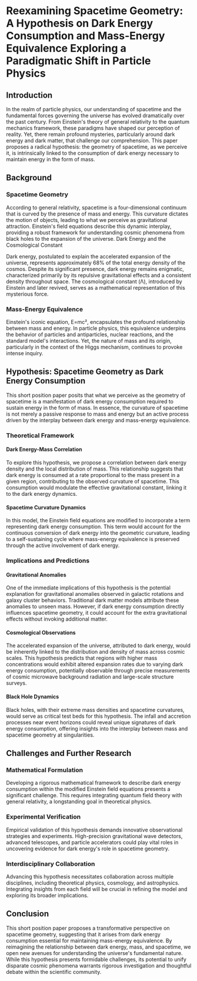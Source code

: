 # Reexamining Spacetime Geometry: A Hypothesis on Dark Energy Consumption and Mass-Energy Equivalence Exploring a Paradigmatic Shift in Particle Physics

## Introduction

In the realm of particle physics, our understanding of spacetime and the fundamental forces governing the universe has evolved dramatically over the past century. From Einstein's theory of general relativity to the quantum mechanics framework, these paradigms have shaped our perception of reality. Yet, there remain profound mysteries, particularly around dark energy and dark matter, that challenge our comprehension. This paper proposes a radical hypothesis: the geometry of spacetime, as we perceive it, is intrinsically linked to the consumption of dark energy necessary to maintain energy in the form of mass.

## Background

### Spacetime Geometry

According to general relativity, spacetime is a four-dimensional continuum that is curved by the presence of mass and energy. This curvature dictates the motion of objects, leading to what we perceive as gravitational attraction. Einstein's field equations describe this dynamic interplay, providing a robust framework for understanding cosmic phenomena from black holes to the expansion of the universe.
Dark Energy and the Cosmological Constant

Dark energy, postulated to explain the accelerated expansion of the universe, represents approximately 68% of the total energy density of the cosmos. Despite its significant presence, dark energy remains enigmatic, characterized primarily by its repulsive gravitational effects and a consistent density throughout space. The cosmological constant (Λ), introduced by Einstein and later revived, serves as a mathematical representation of this mysterious force.

### Mass-Energy Equivalence

Einstein's iconic equation, E=mc², encapsulates the profound relationship between mass and energy. In particle physics, this equivalence underpins the behavior of particles and antiparticles, nuclear reactions, and the standard model's interactions. Yet, the nature of mass and its origin, particularly in the context of the Higgs mechanism, continues to provoke intense inquiry.

## Hypothesis: Spacetime Geometry as Dark Energy Consumption

This short position paper posits that what we perceive as the geometry of spacetime is a manifestation of dark energy consumption required to sustain energy in the form of mass. In essence, the curvature of spacetime is not merely a passive response to mass and energy but an active process driven by the interplay between dark energy and mass-energy equivalence.

### Theoretical Framework

#### Dark Energy-Mass Correlation

To explore this hypothesis, we propose a correlation between dark energy density and the local distribution of mass. This relationship suggests that dark energy is consumed at a rate proportional to the mass present in a given region, contributing to the observed curvature of spacetime. This consumption would modulate the effective gravitational constant, linking it to the dark energy dynamics.

#### Spacetime Curvature Dynamics

In this model, the Einstein field equations are modified to incorporate a term representing dark energy consumption. This term would account for the continuous conversion of dark energy into the geometric curvature, leading to a self-sustaining cycle where mass-energy equivalence is preserved through the active involvement of dark energy.

### Implications and Predictions

#### Gravitational Anomalies

One of the immediate implications of this hypothesis is the potential explanation for gravitational anomalies observed in galactic rotations and galaxy cluster behaviors. Traditional dark matter models attribute these anomalies to unseen mass. However, if dark energy consumption directly influences spacetime geometry, it could account for the extra gravitational effects without invoking additional matter.

#### Cosmological Observations

The accelerated expansion of the universe, attributed to dark energy, would be inherently linked to the distribution and density of mass across cosmic scales. This hypothesis predicts that regions with higher mass concentrations would exhibit altered expansion rates due to varying dark energy consumption, potentially observable through precise measurements of cosmic microwave background radiation and large-scale structure surveys.

#### Black Hole Dynamics

Black holes, with their extreme mass densities and spacetime curvatures, would serve as critical test beds for this hypothesis. The infall and accretion processes near event horizons could reveal unique signatures of dark energy consumption, offering insights into the interplay between mass and spacetime geometry at singularities.

## Challenges and Further Research

### Mathematical Formulation

Developing a rigorous mathematical framework to describe dark energy consumption within the modified Einstein field equations presents a significant challenge. This requires integrating quantum field theory with general relativity, a longstanding goal in theoretical physics.

### Experimental Verification

Empirical validation of this hypothesis demands innovative observational strategies and experiments. High-precision gravitational wave detectors, advanced telescopes, and particle accelerators could play vital roles in uncovering evidence for dark energy's role in spacetime geometry.

### Interdisciplinary Collaboration

Advancing this hypothesis necessitates collaboration across multiple disciplines, including theoretical physics, cosmology, and astrophysics. Integrating insights from each field will be crucial in refining the model and exploring its broader implications.

## Conclusion

This short position paper proposes a transformative perspective on spacetime geometry, suggesting that it arises from dark energy consumption essential for maintaining mass-energy equivalence. By reimagining the relationship between dark energy, mass, and spacetime, we open new avenues for understanding the universe's fundamental nature. While this hypothesis presents formidable challenges, its potential to unify disparate cosmic phenomena warrants rigorous investigation and thoughtful debate within the scientific community.

